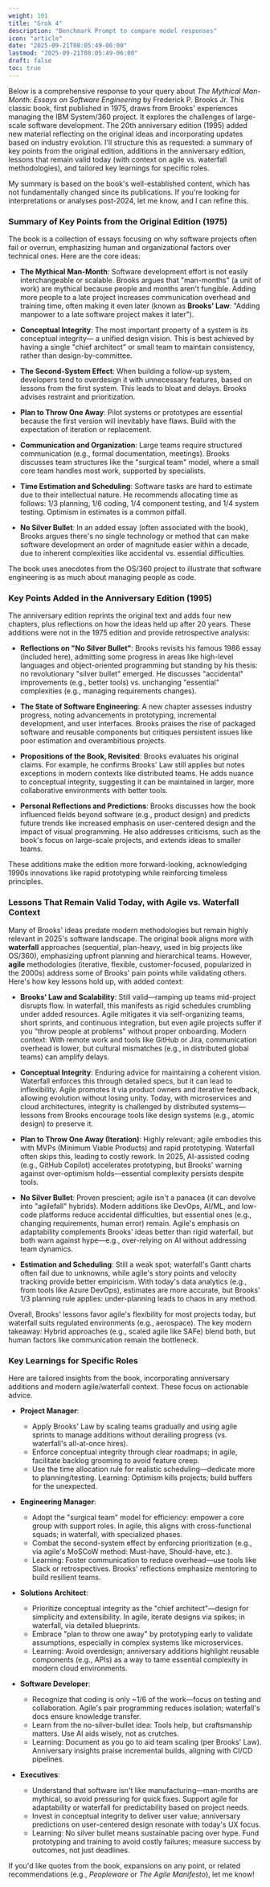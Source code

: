 ```yaml
---
weight: 101
title: "Grok 4"
description: "Benchmark Prompt to compare model responses"
icon: "article"
date: "2025-09-21T08:05:49-06:00"
lastmod: "2025-09-21T08:05:49-06:00"
draft: false
toc: true
---
```


Below is a comprehensive response to your query about *The Mythical Man-Month: Essays on Software Engineering* by Frederick P. Brooks Jr. This classic book, first published in 1975, draws from Brooks' experiences managing the IBM System/360 project. It explores the challenges of large-scale software development. The 20th anniversary edition (1995) added new material reflecting on the original ideas and incorporating updates based on industry evolution. I'll structure this as requested: a summary of key points from the original edition, additions in the anniversary edition, lessons that remain valid today (with context on agile vs. waterfall methodologies), and tailored key learnings for specific roles.

My summary is based on the book's well-established content, which has not fundamentally changed since its publications. If you're looking for interpretations or analyses post-2024, let me know, and I can refine this.

### Summary of Key Points from the Original Edition (1975)
The book is a collection of essays focusing on why software projects often fail or overrun, emphasizing human and organizational factors over technical ones. Here are the core ideas:

- **The Mythical Man-Month**: Software development effort is not easily interchangeable or scalable. Brooks argues that "man-months" (a unit of work) are mythical because people and months aren't fungible. Adding more people to a late project increases communication overhead and training time, often making it even later (known as **Brooks' Law**: "Adding manpower to a late software project makes it later").
  
- **Conceptual Integrity**: The most important property of a system is its conceptual integrity— a unified design vision. This is best achieved by having a single "chief architect" or small team to maintain consistency, rather than design-by-committee.

- **The Second-System Effect**: When building a follow-up system, developers tend to overdesign it with unnecessary features, based on lessons from the first system. This leads to bloat and delays. Brooks advises restraint and prioritization.

- **Plan to Throw One Away**: Pilot systems or prototypes are essential because the first version will inevitably have flaws. Build with the expectation of iteration or replacement.

- **Communication and Organization**: Large teams require structured communication (e.g., formal documentation, meetings). Brooks discusses team structures like the "surgical team" model, where a small core team handles most work, supported by specialists.

- **Time Estimation and Scheduling**: Software tasks are hard to estimate due to their intellectual nature. He recommends allocating time as follows: 1/3 planning, 1/6 coding, 1/4 component testing, and 1/4 system testing. Optimism in estimates is a common pitfall.

- **No Silver Bullet**: In an added essay (often associated with the book), Brooks argues there's no single technology or method that can make software development an order of magnitude easier within a decade, due to inherent complexities like accidental vs. essential difficulties.

The book uses anecdotes from the OS/360 project to illustrate that software engineering is as much about managing people as code.

### Key Points Added in the Anniversary Edition (1995)
The anniversary edition reprints the original text and adds four new chapters, plus reflections on how the ideas held up after 20 years. These additions were not in the 1975 edition and provide retrospective analysis:

- **Reflections on "No Silver Bullet"**: Brooks revisits his famous 1986 essay (included here), admitting some progress in areas like high-level languages and object-oriented programming but standing by his thesis: no revolutionary "silver bullet" emerged. He discusses "accidental" improvements (e.g., better tools) vs. unchanging "essential" complexities (e.g., managing requirements changes).

- **The State of Software Engineering**: A new chapter assesses industry progress, noting advancements in prototyping, incremental development, and user interfaces. Brooks praises the rise of packaged software and reusable components but critiques persistent issues like poor estimation and overambitious projects.

- **Propositions of the Book, Revisited**: Brooks evaluates his original claims. For example, he confirms Brooks' Law still applies but notes exceptions in modern contexts like distributed teams. He adds nuance to conceptual integrity, suggesting it can be maintained in larger, more collaborative environments with better tools.

- **Personal Reflections and Predictions**: Brooks discusses how the book influenced fields beyond software (e.g., product design) and predicts future trends like increased emphasis on user-centered design and the impact of visual programming. He also addresses criticisms, such as the book's focus on large-scale projects, and extends ideas to smaller teams.

These additions make the edition more forward-looking, acknowledging 1990s innovations like rapid prototyping while reinforcing timeless principles.

### Lessons That Remain Valid Today, with Agile vs. Waterfall Context
Many of Brooks' ideas predate modern methodologies but remain highly relevant in 2025's software landscape. The original book aligns more with **waterfall** approaches (sequential, plan-heavy, used in big projects like OS/360), emphasizing upfront planning and hierarchical teams. However, **agile** methodologies (iterative, flexible, customer-focused, popularized in the 2000s) address some of Brooks' pain points while validating others. Here's how key lessons hold up, with added context:

- **Brooks' Law and Scalability**: Still valid—ramping up teams mid-project disrupts flow. In waterfall, this manifests as rigid schedules crumbling under added resources. Agile mitigates it via self-organizing teams, short sprints, and continuous integration, but even agile projects suffer if you "throw people at problems" without proper onboarding. Modern context: With remote work and tools like GitHub or Jira, communication overhead is lower, but cultural mismatches (e.g., in distributed global teams) can amplify delays.

- **Conceptual Integrity**: Enduring advice for maintaining a coherent vision. Waterfall enforces this through detailed specs, but it can lead to inflexibility. Agile promotes it via product owners and iterative feedback, allowing evolution without losing unity. Today, with microservices and cloud architectures, integrity is challenged by distributed systems—lessons from Brooks encourage tools like design systems (e.g., atomic design) to preserve it.

- **Plan to Throw One Away (Iteration)**: Highly relevant; agile embodies this with MVPs (Minimum Viable Products) and rapid prototyping. Waterfall often skips this, leading to costly rework. In 2025, AI-assisted coding (e.g., GitHub Copilot) accelerates prototyping, but Brooks' warning against over-optimism holds—essential complexity persists despite tools.

- **No Silver Bullet**: Proven prescient; agile isn't a panacea (it can devolve into "agilefall" hybrids). Modern additions like DevOps, AI/ML, and low-code platforms reduce accidental difficulties, but essential ones (e.g., changing requirements, human error) remain. Agile's emphasis on adaptability complements Brooks' ideas better than rigid waterfall, but both warn against hype—e.g., over-relying on AI without addressing team dynamics.

- **Estimation and Scheduling**: Still a weak spot; waterfall's Gantt charts often fail due to unknowns, while agile's story points and velocity tracking provide better empiricism. With today's data analytics (e.g., from tools like Azure DevOps), estimates are more accurate, but Brooks' 1/3 planning rule applies: under-planning leads to chaos in any method.

Overall, Brooks' lessons favor agile's flexibility for most projects today, but waterfall suits regulated environments (e.g., aerospace). The key modern takeaway: Hybrid approaches (e.g., scaled agile like SAFe) blend both, but human factors like communication remain the bottleneck.

### Key Learnings for Specific Roles
Here are tailored insights from the book, incorporating anniversary additions and modern agile/waterfall context. These focus on actionable advice.

- **Project Manager**:
  - Apply Brooks' Law by scaling teams gradually and using agile sprints to manage additions without derailing progress (vs. waterfall's all-at-once hires).
  - Enforce conceptual integrity through clear roadmaps; in agile, facilitate backlog grooming to avoid feature creep.
  - Use the time allocation rule for realistic scheduling—dedicate more to planning/testing. Learning: Optimism kills projects; build buffers for the unexpected.

- **Engineering Manager**:
  - Adopt the "surgical team" model for efficiency: empower a core group with support roles. In agile, this aligns with cross-functional squads; in waterfall, with specialized phases.
  - Combat the second-system effect by enforcing prioritization (e.g., via agile's MoSCoW method: Must-have, Should-have, etc.).
  - Learning: Foster communication to reduce overhead—use tools like Slack or retrospectives. Brooks' reflections emphasize mentoring to build resilient teams.

- **Solutions Architect**:
  - Prioritize conceptual integrity as the "chief architect"—design for simplicity and extensibility. In agile, iterate designs via spikes; in waterfall, via detailed blueprints.
  - Embrace "plan to throw one away" by prototyping early to validate assumptions, especially in complex systems like microservices.
  - Learning: Avoid overdesign; anniversary additions highlight reusable components (e.g., APIs) as a way to tame essential complexity in modern cloud environments.

- **Software Developer**:
  - Recognize that coding is only ~1/6 of the work—focus on testing and collaboration. Agile's pair programming reduces isolation; waterfall's docs ensure knowledge transfer.
  - Learn from the no-silver-bullet idea: Tools help, but craftsmanship matters. Use AI aids wisely, not as crutches.
  - Learning: Document as you go to aid team scaling (per Brooks' Law). Anniversary insights praise incremental builds, aligning with CI/CD pipelines.

- **Executives**:
  - Understand that software isn't like manufacturing—man-months are mythical, so avoid pressuring for quick fixes. Support agile for adaptability or waterfall for predictability based on project needs.
  - Invest in conceptual integrity to deliver user value; anniversary predictions on user-centered design resonate with today's UX focus.
  - Learning: No silver bullet means sustainable pacing over hype. Fund prototyping and training to avoid costly failures; measure success by outcomes, not just deadlines.

If you'd like quotes from the book, expansions on any point, or related recommendations (e.g., *Peopleware* or *The Agile Manifesto*), let me know!